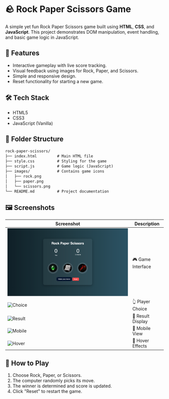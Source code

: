 # 🪨 Rock Paper Scissors Game

A simple yet fun Rock Paper Scissors game built using **HTML**, **CSS**, and **JavaScript**. This project demonstrates DOM manipulation, event handling, and basic game logic in JavaScript.

## 🚀 Features

- Interactive gameplay with live score tracking.
- Visual feedback using images for Rock, Paper, and Scissors.
- Simple and responsive design.
- Reset functionality for starting a new game.

## 🛠️ Tech Stack

- HTML5
- CSS3
- JavaScript (Vanilla)

## 📁 Folder Structure

```
rock-paper-scissors/
├── index.html         # Main HTML file
├── style.css          # Styling for the game
├── script.js          # Game logic (JavaScript)
├── images/            # Contains game icons
│   ├── rock.png
│   ├── paper.png
│   └── scissors.png
└── README.md          # Project documentation
```

## 🖼️ Screenshots


| Screenshot | Description |
|-----------|-------------|
| ![UI](https://github.com/i-am-gyan/Stone-Paper-Scissors/blob/e33d4c68884714ffdde703a60bd2fb5e0e9e841b/Screenshots/Game-Interface.png) | 🎮 Game Interface |
| ![Choice](images/round-play.png) | 👆 Player Choice |
| ![Result](images/game-result.png) | 🤖 Result Display |
| ![Mobile](images/reset-button.png) | 📱 Mobile View |
| ![Hover](images/mobile-view.png) | 🎨 Hover Effects |


## 🧠 How to Play

1. Choose Rock, Paper, or Scissors.
2. The computer randomly picks its move.
3. The winner is determined and score is updated.
4. Click "Reset" to restart the game.
